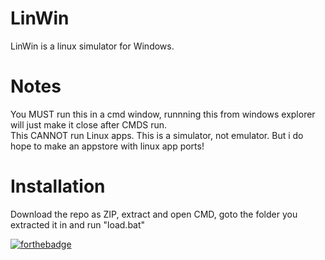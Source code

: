 # LinWin
LinWin is a linux simulator for Windows.






# Notes
You MUST run this in a cmd window, runnning this from windows explorer will just make it close after CMDS run.  
This CANNOT run Linux apps. This is a simulator, not emulator. But i do hope to make an appstore with linux app ports!

# Installation
Download the repo as ZIP, extract and open CMD, goto the folder you extracted it in and run "load.bat"

[![forthebadge](https://forthebadge.com/images/badges/built-with-grammas-recipe.svg)](https://forthebadge.com)
